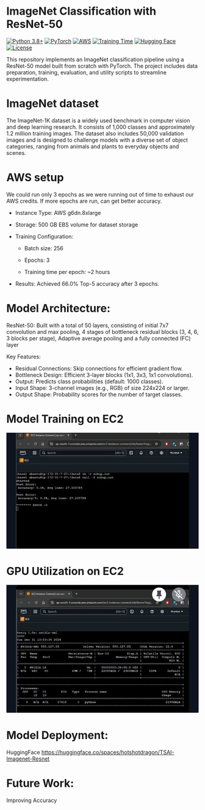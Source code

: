 # ImageNet Classification with ResNet-50

[![Python 3.8+](https://img.shields.io/badge/python-3.8+-blue.svg)](https://www.python.org/downloads/)
[![PyTorch](https://img.shields.io/badge/PyTorch-2.0%2B-EE4C2C.svg)](https://pytorch.org/)
[![AWS](https://img.shields.io/badge/AWS-g6dn.8xlarge-FF9900?logo=amazon-aws)](https://aws.amazon.com/)
[![Training Time](https://img.shields.io/badge/Training%20Time-6%20hours-green.svg)]()
[![Hugging Face](https://img.shields.io/badge/🤗%20Hugging%20Face-Deployed-yellow.svg)](https://huggingface.co/)
[![License](https://img.shields.io/badge/license-MIT-blue.svg)](https://opensource.org/licenses/MIT)

This repository implements an ImageNet classification pipeline using a ResNet-50 model built from scratch with PyTorch. The project includes data preparation, training, evaluation, and utility scripts to streamline experimentation.

# ImageNet dataset

The ImageNet-1K dataset is a widely used benchmark in computer vision and deep learning research. It consists of 1,000 classes and approximately 1.2 million training images. The dataset also includes 50,000 validation images and is designed to challenge models with a diverse set of object categories, ranging from animals and plants to everyday objects and scenes.

# AWS setup

We could run only 3 epochs as we were running out of time to exhaust our AWS credits. If more epochs are run, can get better accuracy.

- Instance Type: AWS g6dn.8xlarge

- Storage: 500 GB EBS volume for dataset storage

- Training Configuration:

    - Batch size: 256

    - Epochs: 3

    - Training time per epoch: ~2 hours

- Results: Achieved 66.0% Top-5 accuracy after 3 epochs.

# Model Architecture:

ResNet-50: Built with a total of 50 layers, consisting of initial 7x7 convolution and max pooling, 4 stages of bottleneck residual blocks (3, 4, 6, 3 blocks per stage),
Adaptive average pooling and a fully connected (FC) layer

Key Features:

- Residual Connections: Skip connections for efficient gradient flow.
- Bottleneck Design: Efficient 3-layer blocks (1x1, 3x3, 1x1 convolutions).
- Output: Predicts class probabilities (default: 1000 classes).
- Input Shape: 3-channel images (e.g., RGB) of size 224x224 or larger.
- Output Shape: Probability scores for the number of target classes.

# Model Training on EC2

![Alt text](train2_1.jpg)

# GPU Utilization on EC2
![Alt text](train1_1.jpg)


# Model Deployment:

HuggingFace 
https://huggingface.co/spaces/hotshotdragon/TSAI-Imagenet-Resnet

# Future Work:
Improving Accuracy

